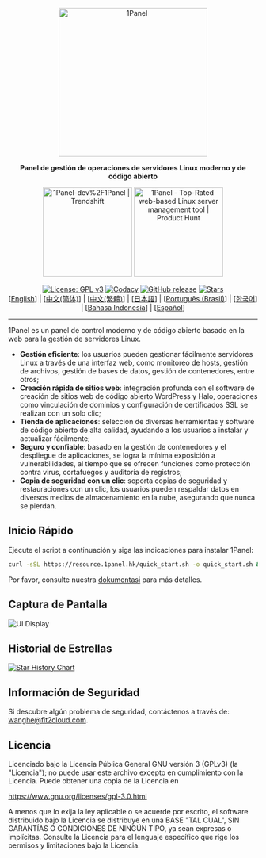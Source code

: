 <p align="center"><a href="https://1panel.hk"><img src="https://resource.1panel.hk/img/1panel-logo.png" alt="1Panel" width="300" /></a></p>
<p align="center"><b>Panel de gestión de operaciones de servidores Linux moderno y de código abierto</b></p>
<p align="center">
  <a href="https://trendshift.io/repositories/2462" target="_blank"><img src="https://trendshift.io/api/badge/repositories/2462" alt="1Panel-dev%2F1Panel | Trendshift" style="width: 180px; height: auto;" /></a>
  <a href="https://www.producthunt.com/posts/1panel?embed=true&utm_source=badge-featured&utm_medium=badge&utm_souce=badge-1panel" target="_blank"><img src="https://api.producthunt.com/widgets/embed-image/v1/featured.svg?post_id=639696&theme=light" alt="1Panel - Top&#0045;Rated&#0032;web&#0045;based&#0032;Linux&#0032;server&#0032;management&#0032;tool | Product Hunt" style="width: 180px; height: auto;" /></a>
</p>
<p align="center">
  <a href="https://www.gnu.org/licenses/gpl-3.0.html"><img src="https://shields.io/github/license/1Panel-dev/1Panel?color=%231890FF" alt="License: GPL v3"></a>
  <a href="https://app.codacy.com/gh/1Panel-dev/1Panel?utm_source=github.com&utm_medium=referral&utm_content=1Panel-dev/1Panel&utm_campaign=Badge_Grade_Dashboard"><img src="https://app.codacy.com/project/badge/Grade/da67574fd82b473992781d1386b937ef" alt="Codacy"></a>
  <a href="https://github.com/1Panel-dev/1Panel/releases"><img src="https://img.shields.io/github/v/release/1Panel-dev/1Panel" alt="GitHub release"></a>
  <a href="https://github.com/1Panel-dev/1Panel"><img src="https://img.shields.io/github/stars/1Panel-dev/1Panel?color=%231890FF&style=flat-square" alt="Stars"></a><br>
  [<a href="/README.md">English</a>] | [<a href="/docs/README.zh-Hans.md">中文(简体)</a>] | [<a href="/docs/README.zh-Hant.md">中文(繁體)</a>] | [<a href="/docs/README.ja.md">日本語</a>] | [<a href="/docs/README.pt-br.md">Português (Brasil)</a>] | [<a href="/docs/README.ko.md">한국어</a>] | [<a href="/docs/README.id.md">Bahasa Indonesia</a>] | [<a href="/docs/README.es.md">Español</a >]
</p>

------------------------------
1Panel es un panel de control moderno y de código abierto basado en la web para la gestión de servidores Linux.

- **Gestión eficiente**: los usuarios pueden gestionar fácilmente servidores Linux a través de una interfaz web, como monitoreo de hosts, gestión de archivos, gestión de bases de datos, gestión de contenedores, entre otros;  
- **Creación rápida de sitios web**: integración profunda con el software de creación de sitios web de código abierto WordPress y Halo, operaciones como vinculación de dominios y configuración de certificados SSL se realizan con un solo clic;  
- **Tienda de aplicaciones**: selección de diversas herramientas y software de código abierto de alta calidad, ayudando a los usuarios a instalar y actualizar fácilmente;  
- **Seguro y confiable**: basado en la gestión de contenedores y el despliegue de aplicaciones, se logra la mínima exposición a vulnerabilidades, al tiempo que se ofrecen funciones como protección contra virus, cortafuegos y auditoría de registros;  
- **Copia de seguridad con un clic**: soporta copias de seguridad y restauraciones con un clic, los usuarios pueden respaldar datos en diversos medios de almacenamiento en la nube, asegurando que nunca se pierdan.

## Inicio Rápido

Ejecute el script a continuación y siga las indicaciones para instalar 1Panel:

```bash
curl -sSL https://resource.1panel.hk/quick_start.sh -o quick_start.sh && bash quick_start.sh
```

Por favor, consulte nuestra [dokumentasi](https://docs.1panel.hk/quick_start/) para más detalles.

## Captura de Pantalla

![UI Display](https://resource.1panel.hk/img/1panel.png)

## Historial de Estrellas

[![Star History Chart](https://api.star-history.com/svg?repos=1Panel-dev/1Panel&type=Date)](https://star-history.com/#1Panel-dev/1Panel&Date)

## Información de Seguridad

Si descubre algún problema de seguridad, contáctenos a través de: wanghe@fit2cloud.com.

## Licencia

Licenciado bajo la Licencia Pública General GNU versión 3 (GPLv3) (la "Licencia"); no puede usar este archivo excepto en cumplimiento con la Licencia. Puede obtener una copia de la Licencia en

<https://www.gnu.org/licenses/gpl-3.0.html>

A menos que lo exija la ley aplicable o se acuerde por escrito, el software distribuido bajo la Licencia se distribuye en una BASE "TAL CUAL", SIN GARANTÍAS O CONDICIONES DE NINGÚN TIPO, ya sean expresas o implícitas. Consulte la Licencia para el lenguaje específico que rige los permisos y limitaciones bajo la Licencia.
